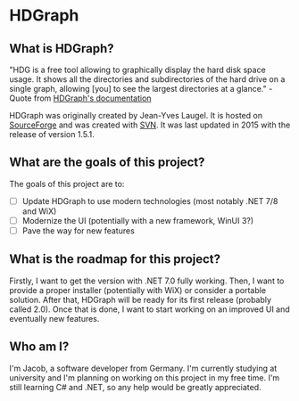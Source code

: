 # HDGraph

## What is HDGraph?

"HDG is a free tool allowing to graphically display the hard disk space usage. It shows all the directories and subdirectories of the hard drive on a single graph, allowing [you] to see the largest directories at a glance."
-Quote from [HDGraph's documentation](https://hdgraph.sourceforge.net/doc/en/HDGraph.htm)

HDGraph was originally created by Jean-Yves Laugel. It is hosted on [SourceForge](https://sourceforge.net/projects/hdgraph/) and was created with [SVN](https://subversion.apache.org/). It was last updated in 2015 with the release of version 1.5.1.

## What are the goals of this project?

The goals of this project are to:

- [ ] Update HDGraph to use modern technologies (most notably .NET 7/8 and WiX)
- [ ] Modernize the UI (potentially with a new framework, WinUI 3?)
- [ ] Pave the way for new features

## What is the roadmap for this project?

Firstly, I want to get the version with .NET 7.0 fully working. Then, I want to provide a proper installer (potentially with WiX) or consider a portable solution. After that, HDGraph will be ready for its first release (probably called 2.0). Once that is done, I want to start working on an improved UI and eventually new features.

## Who am I?

I'm Jacob, a software developer from Germany. I'm currently studying at university and I'm planning on working on this project in my free time. I'm still learning C# and .NET, so any help would be greatly appreciated.
